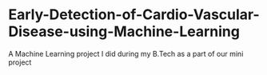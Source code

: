 # <h1>Early-Detection-of-Cardio-Vascular-Disease-using-Machine-Learning</h1>
A Machine Learning project  I did during my B.Tech as a part of our mini project
